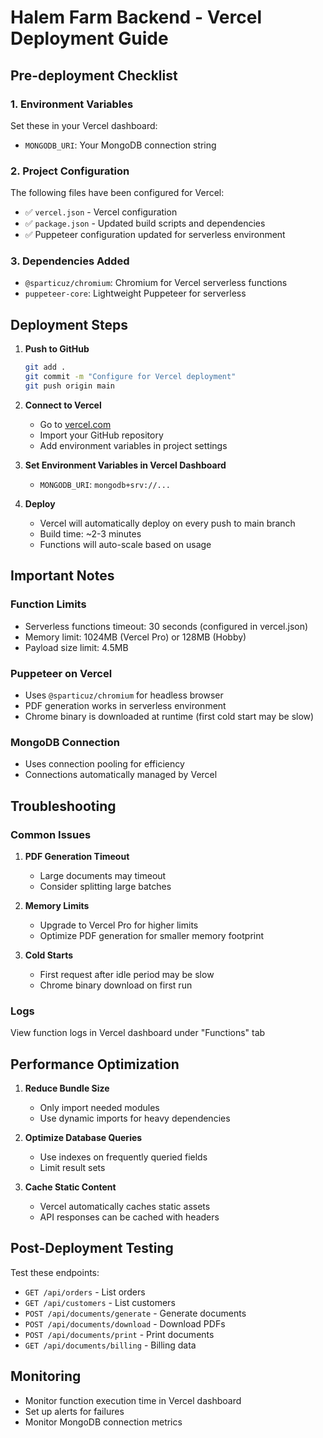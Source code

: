 # Halem Farm Backend - Vercel Deployment Guide

## Pre-deployment Checklist

### 1. Environment Variables
Set these in your Vercel dashboard:
- `MONGODB_URI`: Your MongoDB connection string

### 2. Project Configuration
The following files have been configured for Vercel:

- ✅ `vercel.json` - Vercel configuration
- ✅ `package.json` - Updated build scripts and dependencies
- ✅ Puppeteer configuration updated for serverless environment

### 3. Dependencies Added
- `@sparticuz/chromium`: Chromium for Vercel serverless functions
- `puppeteer-core`: Lightweight Puppeteer for serverless

## Deployment Steps

1. **Push to GitHub**
   ```bash
   git add .
   git commit -m "Configure for Vercel deployment"
   git push origin main
   ```

2. **Connect to Vercel**
   - Go to [vercel.com](https://vercel.com)
   - Import your GitHub repository
   - Add environment variables in project settings

3. **Set Environment Variables in Vercel Dashboard**
   - `MONGODB_URI`: `mongodb+srv://...`

4. **Deploy**
   - Vercel will automatically deploy on every push to main branch
   - Build time: ~2-3 minutes
   - Functions will auto-scale based on usage

## Important Notes

### Function Limits
- Serverless functions timeout: 30 seconds (configured in vercel.json)
- Memory limit: 1024MB (Vercel Pro) or 128MB (Hobby)
- Payload size limit: 4.5MB

### Puppeteer on Vercel
- Uses `@sparticuz/chromium` for headless browser
- PDF generation works in serverless environment
- Chrome binary is downloaded at runtime (first cold start may be slow)

### MongoDB Connection
- Uses connection pooling for efficiency
- Connections automatically managed by Vercel

## Troubleshooting

### Common Issues
1. **PDF Generation Timeout**
   - Large documents may timeout
   - Consider splitting large batches

2. **Memory Limits**
   - Upgrade to Vercel Pro for higher limits
   - Optimize PDF generation for smaller memory footprint

3. **Cold Starts**
   - First request after idle period may be slow
   - Chrome binary download on first run

### Logs
View function logs in Vercel dashboard under "Functions" tab

## Performance Optimization

1. **Reduce Bundle Size**
   - Only import needed modules
   - Use dynamic imports for heavy dependencies

2. **Optimize Database Queries**
   - Use indexes on frequently queried fields
   - Limit result sets

3. **Cache Static Content**
   - Vercel automatically caches static assets
   - API responses can be cached with headers

## Post-Deployment Testing

Test these endpoints:
- `GET /api/orders` - List orders
- `GET /api/customers` - List customers
- `POST /api/documents/generate` - Generate documents
- `POST /api/documents/download` - Download PDFs
- `POST /api/documents/print` - Print documents
- `GET /api/documents/billing` - Billing data

## Monitoring

- Monitor function execution time in Vercel dashboard
- Set up alerts for failures
- Monitor MongoDB connection metrics